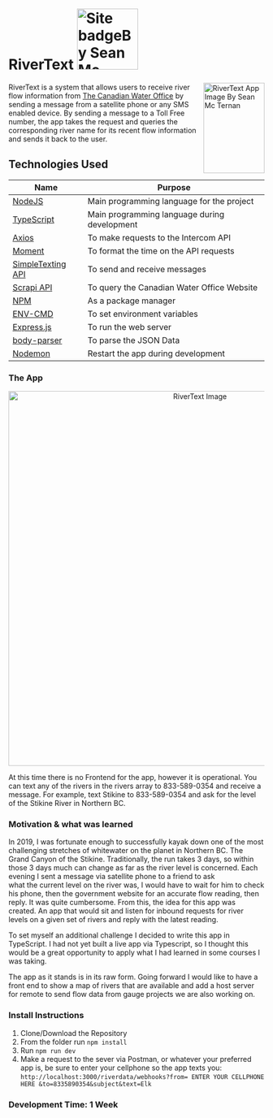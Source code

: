 # RiverText <a href="https://github.com/SeanMcTernan" target="_blank"><img src="https://raw.githubusercontent.com/SeanMcTernan/SeanMcTernan/7c1dcc08830e2087866a9d06c1f37d7b431edf82/ReadMe_Images/ReadMe_Badge_Small.svg" alt="Site badgeBy Sean Mc Ternan" width="120"/></a>


<img src="https://raw.githubusercontent.com/SeanMcTernan/SeanMcTernan/f481c32fdf59e90a360fae91bf47eedad2ae3f38/ReadMe_Images/RiverText/RiverText.svg" align="right"
     alt="RiverText App Image By Sean Mc Ternan" width="120" height="178">


RiverText is a system that allows users to receive river flow information from <a href="https://wateroffice.ec.gc.ca/mainmenu/real_time_data_index_e.html" target="_blank">The Canadian Water Office</a> by sending a message from a satellite phone or any SMS enabled device. By sending a message to a Toll Free number, the app takes the request and queries the corresponding river name for its recent flow information and sends it back to the user.


## Technologies Used
| Name                                                        | Purpose                                                                                                    |
| ----------------------------------------------------------- | ---------------------------------------------------------------------------------------------------------- |
| [NodeJS](https://nodejs.org/en/)         | Main programming language for the project |
| [TypeScript](https://www.typescriptlang.org/)         | Main programming language during development|
| [Axios](https://www.npmjs.com/package/axios)                      | To make requests to the Intercom API |
| [Moment](https://momentjs.com/)                      | To format the time on the API requests |
| [SimpleTexting API](https://www.simpletexting.com) | To send and receive messages                                                          |
| [Scrapi API](https://scrap2api.web.app/)                     | To query the Canadian Water Office Website                                                                                     |
| [NPM](https://www.npmjs.com/)                                | As a package manager                                                         |
| [ENV-CMD](https://www.npmjs.com/package/env-cmd)                     | To set environment variables                                                                                                 |
| [Express.js](https://expressjs.com/)                            | To run the web server                                                                                      |
| [body-parser](https://www.npmjs.com/package/body-parser)                                   | To parse the JSON Data
| [Nodemon](https://www.npmjs.com/package/nodemon)                            | Restart the app during development             

### The App

<p align="center">
  <img src="https://seanmcternan.com/static/media/RiverText.d4a65dad.jpg" alt="RiverText Image" width="738">
</p>

At this time there is no Frontend for the app, however it is operational. You can text any of the rivers in the rivers array to 833-589-0354 and receive a message. For example, text Stikine to 833-589-0354 and ask for the level of the Stikine River in Northern BC.


### Motivation & what was learned

In 2019, I was fortunate enough to successfully kayak down one of the most challenging stretches of whitewater on the planet in Northern BC. The Grand Canyon of the Stikine. Traditionally, the run takes 3 days, so within those 3 days much can change as far as the river level is concerned. Each evening I sent a message via satellite phone to a friend to ask what the current level on the river was, I would have to wait for him to check his phone, then the government website for an accurate flow reading, then reply. It was quite cumbersome. From this, the idea for this app was created. An app that would sit and listen for inbound requests for river levels on a given set of rivers and reply with the latest reading. 

To set myself an additional challenge I decided to write this app in TypeScript. I had not yet built a live app via Typescript, so I thought this would be a great opportunity to apply what I had learned in some courses I was taking. 
 
The app as it stands is in its raw form. Going forward I would like to have a front end to show a map of rivers that are available and add a host server for remote to send flow data from gauge projects we are also working on. 

### Install Instructions

1. Clone/Download the Repository 
2. From the folder run `npm install`
3. Run `npm run dev`
4. Make a request to the sever via Postman, or whatever your preferred app is, be sure to enter your cellphone so the app texts you: 
`http://localhost:3000/riverdata/webhooks?from= ENTER YOUR CELLPHONE HERE &to=8335890354&subject&text=Elk`

### Development Time: 1 Week
